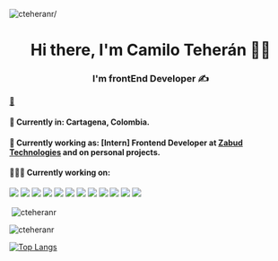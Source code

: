 <p align="left"> <img src=https://komarev.com/ghpvc/?username=cteheranr alt=cteheranr/> </p>

<h1 align="center">Hi there, I'm Camilo Teherán 👨‍💻</h1>
<h3 align="center">I'm frontEnd Developer ✍️</h3>

[📧](kmilo.teheran@gmail.com)

#### 📍 Currently in: Cartagena, Colombia.

#### 💼 Currently working as: [Intern] Frontend Developer at [Zabud Technologies](https://www.zabud.com.co/) and on personal projects.

#### 👨🏻‍💻 Currently working on:

 <a src="https://lenguajehtml.com/html/"><img src="https://img.icons8.com/fluency/48/html-5.png"/></a>
 <a src="https://lenguajecss.com/"><img src="https://img.icons8.com/color/48/css3.png"/></a>
 <a src="https://www.javascript.com/"><img src="https://img.icons8.com/color/48/000000/javascript.png"/></a>
 <a src="https://getbootstrap.com/"><img src="https://img.icons8.com/color/48/000000/bootstrap.png"/></a>
 <a src="https://www.typescriptlang.org/"><img src="https://img.icons8.com/color/48/000000/typescript.png"/></a>
 <a src="https://angular.io/"><img src="https://img.icons8.com/fluency/48/angularjs.png"/></a>
 <a src="https://nodejs.org/"><img src="https://img.icons8.com/color/48/000000/nodejs.png"/></a>
 <a src="https://www.npmjs.com/"><img src="https://img.icons8.com/color/48/000000/npm.png"/></a>
 <a src="https://www.mysql.com/"><img src="https://img.icons8.com/fluency/48/mysql-logo.png"/></a>
 <a src="https://git-scm.com/"><img src="https://img.icons8.com/color/48/git.png"/></a>
 <a src="https://github.com/"><img src="https://img.icons8.com/color/48/000000/github--v1.png"/></a>
 <a src="https://visualstudio.microsoft.com/"><img src="https://img.icons8.com/color/48/000000/visual-studio.png"/></a>

 <p>&nbsp;<img align="center" src="https://github-readme-stats.vercel.app/api?username=cteheranr&show_icons=true&theme=tokyonight&locale=en" alt="cteheranr" /></p>

<p><img align="center" src="https://github-readme-streak-stats.herokuapp.com/?user=cteheranr&theme=tokyonight" alt="cteheranr" /></p>

[![Top Langs](https://github-readme-stats.vercel.app/api/top-langs/?username=anuraghazra&layout=compact&theme=tokyonight)](https://github.com/anuraghazra/github-readme-stats)
<!--
**cteheranr/cteheranr** is a ✨ _special_ ✨ repository because its `README.md` (this file) appears on your GitHub profile.

Here are some ideas to get you started:

- 🔭 I’m currently working on ...
- 🌱 I’m currently learning ...
- 👯 I’m looking to collaborate on ...
- 🤔 I’m looking for help with ...
- 💬 Ask me about ...
- 📫 How to reach me: ...
- 😄 Pronouns: ...
- ⚡ Fun fact: ...
-->
